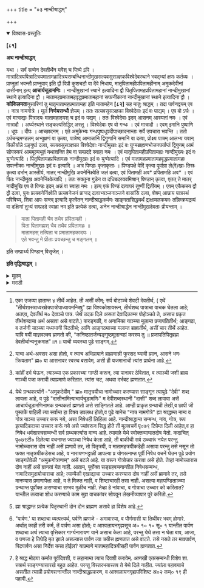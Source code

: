 +++
title = "०३ नान्दीश्राद्धम्"

+++


<details open><summary>विश्वास-प्रस्तुतिः</summary>

**[८१]**

**अथ नान्दीश्राद्धम्**

यथा । सर्वं सव्येन देवतीर्थेन यवैश् च पित्र्ये ऽपि । मात्रादित्रयपित्रादित्रयमातामहादित्रयसम्बन्धिनान्दीमुखसत्यवसुसञ्ज्ञकविश्वेदेवस्थाने भवद्भ्यां क्षणः कर्तव्यः । प्राप्नुतां भवन्तौ प्राप्नुवाव् इति द्वौ विप्रौ कुशचटौ वा दैवे निधाय, मातृपितामहीप्रपितामहीनाम् अमुकदेवीनां दासीनाम् इत्य् **आचार्यचूडामणिः** । नान्दीमुखानां स्थाने इत्यादिना द्वौ पितृपितामहप्रपितामहानां नान्दीमुखानां स्थाने इत्यादिना द्वौ । मातामहप्रमातामहवृद्धप्रमातामहानां सपत्नीकानां नान्दीमुखानां स्थाने इत्यादिना द्वौ । **कोकिलमता**नुसारिणां तु मातृमातामहप्रमातामहा इति मातामहेन **[८२]** सह मातुः श्राद्धम् । तदा पार्वणद्वयम् एव । नात्र नामगोत्रे । मूलं **निर्णयसन्धौ** ज्ञेयम् । ततः सत्यवसुसञ्ज्ञका विश्वेदेवाः इदं वः पाद्यम् । एष वो ऽर्घः । एवं मात्राद्याः पित्रादयः मातामहादयश् च इदं वः पद्यम् । ततः विश्वेदेवाः इदम् आसनम् आस्यतां नमः । एवं मात्रादौ । अर्घ्यस्थाने सङ्कल्पसिद्धिर् अस्तु । विश्वेदेवाः एष वो गन्धः । एवं मात्रादौ । एवम् इमानि पुष्पाणि । धूपः । दीपः । आच्छादनम् । एते अमुकेभ्यः गन्धपुष्पधूपदीपाच्छादनान्ताः सर्वे उपचारा भवन्ति । ततो ऽर्धचन्द्रमण्डलम् अभ्युक्षणं वा कृत्वा, पात्रेष्व् आमान्नानि द्विगुणानि समानि वा दत्वा, प्रोक्ष्य पात्रम् आलभ्य यवान् विकीर्यान्ने ऽङ्गुष्ठं दत्वा, सत्यवसुसञ्ज्ञका विश्वेदेवाः नान्दीमुखाः इदं वः युग्मब्राह्मणभोजनपर्याप्तं द्विगुणम् आमं सोपस्करं आममूल्यभूतं यथाशक्ति हेम वा सम्प्रददे स्वाहा नमः । एवं मातृपितामहीप्रपितामह्यः नान्दीमुख्यः इदं वः युग्मेत्यादि । पितृपितामहप्रपितामहाः नान्दीमुखाः इदं वः युग्मेत्यादि । एवं मातामहप्रमातामहवृद्धप्रमातामहाः सपत्नीकाः नान्दीमुखाः इदं वः इत्यादि । अत्र पिण्डाः कृताकृताः । पिण्डपक्षे वेदिं कृत्वा पूर्वाग्रा ले(रे)खाः तिस्रः कृत्वा दर्भान् आस्तीर्य, मातर् नान्दीमुखि अवनेनिंक्ष्वेति जलं दत्वा, एवं पितामही अव* प्रपितामहि अव* । एवं पितः नान्दीमुख अवनेनिंक्ष्वेत्यादि । ततः सक्तुना गुडेन वा दधिबदरयवमिश्रान् पिण्डान् कृत्वा, एतत् ते मातर् नादीमुखि एष ते पिण्डः इदम् अन्नं वा स्वाहा नमः । इत्य् एकं पिण्डं दत्वापरं तूष्णीं द्वितीयम् । एवम् एकैकस्य द्वौ द्वौ दत्वा, पुनः प्रत्यवनेनिंक्ष्वेति प्रत्यवनेजनं प्राग्वद् दत्वाभ्यञ्जनाञ्जने वासांसि दत्वा, शेषम् आघ्राय पात्रस्थं परिषिच्य, शिवा आपः सन्त्व् इत्यादि कृत्वैतन् नान्दीश्राद्धकर्मणः साङ्गतासिद्ध्यर्थं द्राक्षामलकयवः तन्निष्क्रयद्रव्यं वा दक्षिणां तुभ्यं सम्प्रददे स्वाहा नम इति प्रत्येकं दत्वा, अनेन नान्दीश्राद्धेन नान्दीमुखदेवताः प्रीयन्ताम् । 

> माता पितामही चैव तथैव प्रपितामही ।  
पिता पितामह्यश् चैव तथैव प्रपितामहः ॥  
मातामहस् तत्पिता च प्रमातामहकादयः ।  
एते भवन्तु मे प्रीताः प्रयच्छन्तु च मङ्गलम् ॥

इति सम्प्रार्थ्य पिण्डान् विसृजेत् । 

**इति वृद्धिश्राद्धम् ।**
</details>

<details><summary>मूलम्</summary>

**[८१]**

**अथ नान्दीश्राद्धम्**

यथा । सर्वं सव्येन देवतीर्थेन यवैश् च पित्र्ये ऽपि । मात्रादित्रयपित्रादित्रयमातामहादित्रयसम्बन्धिनान्दीमुखसत्यवसुसञ्ज्ञकविश्वेदेवस्थाने भवद्भ्यां क्षणः कर्तव्यः । प्राप्नुतां भवन्तौ प्राप्नुवाव् इति द्वौ विप्रौ कुशचटौ वा दैवे निधाय, मातृपितामहीप्रपितामहीनाम् अमुकदेवीनां दासीनाम् इत्य् **आचार्यचूडामणिः** । नान्दीमुखानां स्थाने इत्यादिना द्वौ पितृपितामहप्रपितामहानां नान्दीमुखानां स्थाने इत्यादिना द्वौ । मातामहप्रमातामहवृद्धप्रमातामहानां सपत्नीकानां नान्दीमुखानां स्थाने इत्यादिना द्वौ । **कोकिलमता**नुसारिणां तु मातृमातामहप्रमातामहा इति मातामहेन **[८२]** सह मातुः श्राद्धम् । तदा पार्वणद्वयम् एव । नात्र नामगोत्रे । मूलं **निर्णयसन्धौ** ज्ञेयम् । ततः सत्यवसुसञ्ज्ञका विश्वेदेवाः इदं वः पाद्यम् । एष वो ऽर्घः । एवं मात्राद्याः पित्रादयः मातामहादयश् च इदं वः पद्यम् । ततः विश्वेदेवाः इदम् आसनम् आस्यतां नमः । एवं मात्रादौ । अर्घ्यस्थाने सङ्कल्पसिद्धिर् अस्तु । विश्वेदेवाः एष वो गन्धः । एवं मात्रादौ । एवम् इमानि पुष्पाणि । धूपः । दीपः । आच्छादनम् । एते अमुकेभ्यः गन्धपुष्पधूपदीपाच्छादनान्ताः सर्वे उपचारा भवन्ति । ततो ऽर्धचन्द्रमण्डलम् अभ्युक्षणं वा कृत्वा, पात्रेष्व् आमान्नानि द्विगुणानि समानि वा दत्वा, प्रोक्ष्य पात्रम् आलभ्य यवान् विकीर्यान्ने ऽङ्गुष्ठं दत्वा, सत्यवसुसञ्ज्ञका विश्वेदेवाः नान्दीमुखाः इदं वः युग्मब्राह्मणभोजनपर्याप्तं द्विगुणम् आमं सोपस्करं आममूल्यभूतं यथाशक्ति हेम वा सम्प्रददे स्वाहा नमः । एवं मातृपितामहीप्रपितामह्यः नान्दीमुख्यः इदं वः युग्मेत्यादि । पितृपितामहप्रपितामहाः नान्दीमुखाः इदं वः युग्मेत्यादि । एवं मातामहप्रमातामहवृद्धप्रमातामहाः सपत्नीकाः नान्दीमुखाः इदं वः इत्यादि । अत्र पिण्डाः कृताकृताः । पिण्डपक्षे वेदिं कृत्वा पूर्वाग्रा ले(रे)खाः तिस्रः कृत्वा दर्भान् आस्तीर्य, मातर् नान्दीमुखि अवनेनिंक्ष्वेति जलं दत्वा, एवं पितामही अव* प्रपितामहि अव* । एवं पितः नान्दीमुख अवनेनिंक्ष्वेत्यादि । ततः सक्तुना गुडेन वा दधिबदरयवमिश्रान् पिण्डान् कृत्वा, एतत् ते मातर् नादीमुखि एष ते पिण्डः इदम् अन्नं वा स्वाहा नमः । इत्य् एकं पिण्डं दत्वापरं तूष्णीं द्वितीयम् । एवम् एकैकस्य द्वौ द्वौ दत्वा, पुनः प्रत्यवनेनिंक्ष्वेति प्रत्यवनेजनं प्राग्वद् दत्वाभ्यञ्जनाञ्जने वासांसि दत्वा, शेषम् आघ्राय पात्रस्थं परिषिच्य, शिवा आपः सन्त्व् इत्यादि कृत्वैतन् नान्दीश्राद्धकर्मणः साङ्गतासिद्ध्यर्थं द्राक्षामलकयवः तन्निष्क्रयद्रव्यं वा दक्षिणां तुभ्यं सम्प्रददे स्वाहा नम इति प्रत्येकं दत्वा, अनेन नान्दीश्राद्धेन नान्दीमुखदेवताः प्रीयन्ताम् । 

> माता पितामही चैव तथैव प्रपितामही ।  
पिता पितामह्यश् चैव तथैव प्रपितामहः ॥  
मातामहस् तत्पिता च प्रमातामहकादयः ।  
एते भवन्तु मे प्रीताः प्रयच्छन्तु च मङ्गलम् ॥

इति सम्प्रार्थ्य पिण्डान् विसृजेत् । 

**इति वृद्धिश्राद्धम् ।**
</details>

<details><summary>मराठी</summary>

आतां नान्दीश्राद्धप्रयोग साङ्गतो. तो असा की, नान्दीश्राद्ध सर्वहि सव्याने करावे. त्याम्त तिलाञ्च्या ठिकाणी पितरांसहि तान्दूळ द्यावे, आणि सर्व कर्म देवतीर्थाने[^१] देवस्थानी २ ब्राह्मणाम्स बसवून करावेम्. 

[^१]: एका उजव्या हाताम्त ४ तीर्थे आहेत. ती असीं कीम्; सर्व बोटाञ्चे शेवटी देवतीर्थ, ( एथें "तीर्थशास्त्राध्वरक्षेत्रपात्रोपाध्यायमन्त्रिषु" ह्या विश्वकोशावरून, तीर्थशब्द पात्राचा वाचक घेतला आहे; अतएव, देवतीर्थ म० देवाञ्चे पात्र. जेथें उदक दिले असतां देवादिकाम्स पोहोञ्चते ते, असाच प्रकृत तीर्थशब्दाचा अर्थ असावा असे वाटते.) करङ्गळी, व अनामिका याञ्च्या मूलाम्त प्रजापतितीर्थ; आङ्गठा, व तर्जनी याञ्च्या मध्यभागी पिटतीर्थ; आणि आङ्गठ्याच्या मलाम्त ब्राह्मतीर्थ, असीं चार तीर्थे आहेत. यावि षयीं याज्ञवल्क्य ह्मणतो की, "कनिष्ठातर्जन्यङ्गुष्ठमूलान्यग्रं करस्य तु ॥ प्रजापतिपितृब्रह्म देवतीर्थान्यनुक्रमात"॥१॥ याची व्यवस्था पुढे साङ्गम्.

मात्रादि त्रयपित्रादित्रयमातामहादित्रयसम्बन्धिनान्दीमुखसत्यवसुसञ्ज्ञकविश्वेदेवस्थाने भवद्भ्यां क्षणः कर्तव्यः । याने त्यांस क्षण[^२] द्यावा; आणि- प्राप्नुतां भवन्तौ असें ह्मणून प्रत्येक ब्राह्मणाच्या हातास हात लावावा. ब्राह्मणान्नीम्- प्राप्नुवाव असें ह्मणावेम्. कदाचित या ठिकाणी द्विज बसविले नसतील तर, दर्भाचे दोन चट[^३] ठेवावे. मातृपितामहीप्रपितामहीनां[^४] नान्दीमुखीनां स्थाने भवद्भ्यां क्षणः कर्तव्यः । 
 
[^२]: याचा अर्थ-अवसर असा होतो, व त्याच अभिप्रायाने ब्राह्मणान्नी फुरसद घ्यावी ह्मान, आसने भणः क्रियताम" ह्म० या आसनावर स्वस्थ बसावेम्. असी ही यजमानाची त्यांस प्रार्थना आहे.

[^३]: कांहीं दर्भ घेऊन, त्याञ्च्या एक प्रकारच्या गाण्ठी करून, त्या पानावर ठेवितात, व त्याञ्ची जशी ब्राह्म णाञ्ची पजा करावी त्याप्रमाणे करितात. त्यांस चट, अथवा दर्भबट ह्मणतात. 

[^४]: येथे ग्रन्थकर्त्यानें -"अमुकदेवीम् " ह्म० मातृत्रयीचा नामोच्चार करण्यास साङ्गून त्यापुढे "देवी" शब्द लावला आहे, व पुढे "दासीनामित्याचार्यचूडामणिः" म देवीशब्दस्थानी "दासी" शब्द लावावा असें आचार्यचूडामणिनामक ग्रन्थकर्ता ह्मणतो असे साङ्गितले आहे. आम्ही प्राकृत ग्रन्थाची लेखी,व छापी जी पुस्तकें पाहिली त्या सर्वाम्त हा विषय उपलब्ध होतो,व पुढे यानेच "नात्र नामगोत्रे" ह्या श्राद्धाम्त नाम्व व गोत्र याञ्चा उच्चार करू नये, असा निषेधही लिहिला आहे. नान्दीश्राद्धाम्त सम्बन्ध, नांव, गोत्र, रूप इत्यादिकाञ्चा उच्चार करूं नये असे ज्यांवरून सिद्ध होते ती मूलवचनें पृ०७९ टिपेम्त दिली आहेत,व हा निषेध धर्मशास्त्रसम्बन्धी सर्व ग्रम्थकर्त्यास मान्य आहे. त्यामळे येथे स्वोक्तव्याघातदोष येतो. कदाचित् पृ०७९टी० दिलेल्या वचनाम्त ज्याञ्चा निषेध केला आहे, ती बाकीची सर्व उच्चारूं नयेत परन्तु नामोच्चारास दोष नाहीं असें ह्मणावें तर, तो पितृत्रयी, व मातामहत्रयीकडेही असावा परन्तु तसे नसून तो फक्त मातृत्रयीकडेसच आहे, व नारायणभट्टान्नी आपल्या प्र योगरत्नाम्त पूर्वी निषेध वचनें घेउन पुढे प्रयोग साङ्गतेवेळी "अमुकगोत्राणाम्" असें बटले आहे. या वरून गोत्रोचार करावा असे होते. तेव्हां नामोच्चारास दोष नाहीं असें ह्मणतां येत नाही. आताम्, पूर्वोक्त सङ्ग्रहवचनान्तील निषेधसम्बन्ध, नामादिसमुदायोचाराचा आहे; त्याम्पैकी एखाद्याचा उच्चार करण्यास दोष नाहीं असें ह्मणावे तर, तसे मानण्यास प्रमाणापेक्षा आहे, व ते मिळत नाही, व शिष्टाचारही तसा नाही. असल्या महापण्डिताञ्च्या ग्रन्थाम्त पूर्वोक्त असण्याचा सम्भव मुळीच नाही. तेव्हा हे नांवाचा, व गोत्राचा उच्चार को करितात? यान्तील तत्वाचा शोध करण्याचे काम सुज्ञ वाचकांवर सोपवून लेखनीव्यापार पुरे करितो. 

असें ह्मणून, पितराङ्कडेस बसविलेल्या विप्राम्स क्षण देऊन, प्रामुतां भवन्तौ असें ह्मणून त्याञ्च्या हातास हात लावावा. पितृपितामहमपितामहानां नान्दीमुखानां स्थाने भवन्या क्षणः कर्तव्यः ह्मणून दोघाम्स[^५] क्षण द्यावा. 

[^५]: ह्या श्राद्धाम्त प्रत्येक पितृस्थानी दोन दोन ब्राह्मण असावे हा विशेष आहे.

पूर्ववत् प्रामुतां भवन्तौ असें झणून हस्तस्पर्श करावाः विप्रान्नी प्रामुवाच असें ह्मणावेम्. मातामहप्रमातामहवृद्धममातामहानाम् सप बीकानाम् नान्दीमुखानाम् स्थाने भवयां क्षणः कर्तव्यः असा क्षण दिल्यावर, ब्राह्मणान्नी-सुकर्तव्यः असें ह्मणावेम्. यजमानानें पूर्ववत्-आमुतां भवन्तौ मणून हस्तस्पर्श करावा. ब्राह्मणान्नी प्रामुवाव असे प्रतिवचन द्यावेम्. कोकिलनामक ग्रन्थकाराच्या मताने वागणाऱ्याञ्चे, मातृमातामहममातामहाः असा उच्चार करून, मातृपार्वण[^६] आणि माता महपार्वण एकच होते. तेव्हां पितराङ्कडे दोनच पार्वणे होतात. 

[^६]: "पार्वण.' या शब्दाचा व्यत्पत्त्यर्थ, पर्वणि ह्मणजे - अमावास्या, व पौर्णमासी या तिथींवर भवम् होणारे. अर्थात् काही तरी कर्म, तें पार्वण असा होतो; व आश्वलायनगृह्यसूत्र अ० १० १० सू० १ यान्तील पार्वण शब्दाचा अर्थ त्याचा वृत्तिकार गार्ग्यनारायण याने असाच केला आहे, परन्तु येथे तसा न घेता बाप, आजा, व पणजा हे तिघेहि मृत झाले असल्यास पार्वण त्या त्रयीस ह्मणतात असे वाटते. तसे नसते तर मावपार्वण, पिटपार्वण असा निर्देश कसा होईल? याप्रमाणे मातामहादित्रयीसही पार्वण ह्मणतात.

या नान्दीश्राद्धाम्त पितराञ्चे नांव, व गोत्र याञ्चा उच्चार नाही. याची मूलवचनें निर्णयसिन्धूत पहावी. नन्तर, सत्यवसुसञ्ज्ञका विश्वेदेवाः इदं वः पाचं स्वाहा नम इयं च वृद्धिः- ( स्वाहा हा शब्द प्रत्येक उपचाराच्या शेवटी ह्मणावा. ) असें ह्मणून पाद्य द्यावे. सत्यवसुसञ्ज्ञका विश्वेदेवाः एष वोर्षः स्वाहा असें ह्मणून अर्घ द्यावा. असेम्च सव्यानेच - 

> मातृपितामहीप्रपितामह्यः नान्दीमुख्यः इदं वः पाद्यं स्वाहा नम इयं च वृद्धिः । पितृपितामहप्रपितामहाः नान्दीमुखाः इदं वः पाद्यं स्वाहा नम इयं च वृद्धिः । मातामहप्रमातामहवृद्धप्रमातामहाः नान्दीमुखाः इदं वः पाद्यं स्वाहा नम इयं च वृद्धिः 

असें ह्मणून अनुक्रमें प्रत्येकास पाद्य देऊन, पूर्ववत्-मातृपितामही० इत्यादि उच्चार करून अर्घ्य द्यावे. नन्तर, सत्यवसुसञ्ज्ञका विश्वेदेवाः इदमासनं आस्यतां नमः - णून देवांस, आणि पूर्ववत् उच्चार करून अनुक्रमाने पितराम्स आसन द्यावे. यावेळी ब्राह्मणाने सुआसनम् असे प्रतिवचन द्यावेम्. नन्तर-सत्यवसुसञ्ज्ञका विश्वेदेवाः अर्घ्यस्थाने सङ्कल्पसिद्धिरस्तु ह्मणून अर्घ्य द्यावें. ब्राह्मणानें - अस्तु सङ्कल्पसिद्धिः असे प्रतिवचन द्यावेम्. असेच पितरांसहि द्यावेम्. सत्यवसुसञ्ज्ञका विश्वेदेवाः पूजार्थे एष वो गन्धः ह्मणून गम्ध द्यावेम्. ब्राह्मणाने, सुगन्धः ह्मणावे. असेम्च पितरांसही द्यावेम्. सत्यवसुसञ्ज्ञका विश्वेदेवाः इमानि व पुष्पाणि ह्मणून फुलें द्यावी. ब्राह्मणाने-सुपुष्पाणि असे प्रतिवचन द्यावेम्. असेम्च पितरांस. सत्यवमुसञ्ज्ञका विश्वेदेवाः एष वो धूपः ह्मणून धूप द्यावा. ब्राह्मणाने सुधपः ह्मणावे. असेम्च पितरांस. सत्यवसुसञ्ज्ञका विश्वेदेवाः एष वो दीपः ह्मणून दीप द्यावा. ब्राह्मणान्नी - सुदीपः असें ह्मणावेम्. असेम्च पितरांस-सत्यवसुसञ्ज्ञका विश्वेदेवाः इदमाच्छादनम् ह्मणून आच्छादन द्यावे. ते नसल्यास-आच्छादनार्थे किञ्चिद्यावहारिक द्रव्यं ह्मणून द्रव्य द्यावे. असेम्च पितराम्स द्यावे. नन्तर-सत्यवसुसञ्ज्ञकेभ्यो विश्वेदेवेभ्यः नान्दीमुखेभ्यः एते गन्धपुष्पधूपदीपाच्छादनान्ताः सर्वे उपचाराः सम्पूणो भव न्तु अणून देवस्थानी बसविलेल्या ब्राह्मणाञ्च्या मस्तकांवर अक्षता टाकून हात जो डावे. ब्राह्मणान्नी- अर्चनविधिष्वचितमस्तु असे ह्मणावेम्. असेञ्च- मातृपितामहीप्र पितामहीभ्यः । पितृपितामहप्रपितामहेभ्यः । मातामहप्रमातामहद्धप्रमातामहेभ्यः सपत्नीकेभ्यः नान्दीमुखेभ्यः एते गन्धपुष्पधूपदीपाच्छादनान्ताः सर्वे उपचाराः सम्पूर्णा भवन्तु ह्मणून, पितृस्थानी बसलेल्या ब्राह्मणांवर अक्षता टाकून हात जोडावे. ब्राह्मणान्नी अर्चनविधिष्वर्चितमस्तु ह्मटल्यानन्तर, ब्राह्मणाम्पुढे अर्धचन्द्रासारखें उदकानें मण्डल किंवा प्रोक्षण करून, त्यावर द्विगुणित आमान्ने ठेवून, प्रोक्षण करून, पात्रास हस्त ला वून, अक्षता टाकून, अन्नावर आङ्गठा लावून, सत्यवसुसञ्ज्ञका विश्वेदेवाः नान्दीमुखाः इदं वः युग्मब्राह्मणभोजनपर्याप्तं द्विगुणमामं सोपस्करं सम्प्रददे स्वाहानमः असे मणावेम्. आमान्न नसेल तर, सत्यवसु०-इत्यादि पूर्ववत् उच्चारून आममूल्यभूतं य थाशक्ति हेम सम्प्रददे स्वाहा नमः असें ह्मणून आमान्न किंवा सुवर्ण द्यावें असेम्च मातृपितामहीप्रपितामह्यः नान्दीमुख्यः इदं वः युग्मब्राह्मणभोजनपर्याप्तं द्विगु णमाम ( हेम वा ) सम्प्रददे खाहा नमः ह्मणून पूर्ववत् आमान्न किंवा द्रव्य द्यावेम्. पितृपितामहप्रपितामहाः नान्दीमुखाः इदं वः युग्मब्राह्मणभोजनपर्याप्तं द्विगुण मामं सोपस्करं सम्पददे स्वाहा नमः ह्मणून पूर्ववत् आमान्न किंवा द्रव्य द्यावे. माताम हप्रमातामहद्धप्रमातामहाः सपत्नीकाः नान्दीमुखाः इदं वः युग्मब्राह्मणभोजनपर्याप्त द्विगुणमाम सोपस्करं सम्प्रददे स्वाहा नमः ह्मणून आम किंवा द्रव्य द्यावे. या श्रा द्धाम्त पिण्डदान करावे किंवा न करावे असे दोन पक्ष आहेत. करण्याचा पक्ष स्वीकारल्यास मृत्तिकेची वेदी करून तीवर दर्भ अन्थरून,-मातः नान्दीमुखि अवनेनिक्ष्व ह्मणून अं गुष्ठाने उदक द्यावे. असेञ्च-पितामहि अवनेनिक्ष्व । प्रपितामहि अवनेनिश्व । पितः नान्दीमुख अवनेनिक्ष्व । पितामह नान्दीमुख अवनेनिक्ष्व । प्रपितामह ना. न्दीमुख अवनेनिक्ष्व । मातामह नान्दीमुख अवनेनिक्ष्व । प्रमातामह नान्दीमुख अवननिक्ष्व । वृद्धप्रमातामह नान्दीमुख अवनेनिक्ष्व ह्मणून उदक द्यावे. पिण्ड, सातूचें पीठ अथवा गूळ याम्त दहीम्, बोरे आणि यव मिश्र करून त्याचे करावे. नन्तर एतत्ते मातानान्दीमुखि एष ते पिण्डः, अथवा-इदमनं स्वाहा नमः याप्रमाणे ह्मणून एक पिण्ड देऊन तूष्णीं दुसरा पिण्ड द्यावा. पितामहि नान्दीमुखि एष ते पिण्डःस्वाहा नमः म०२ प्रपितामहि नान्दीमुखि एष ते पिण्डः स्वाहा नमः म०२, पितः नान्दीमुख एष ते पिण्डः खाहा नमः म० २, पितामह नान्दीमुख एष ते पिण्डः स्वाहा नमः मम्० २, प्र पितामह नान्दीमुख एष ते पिण्डः स्वाहा नमः म० २, मातामह नान्दीमुख एष ते पिण्डः स्वाहा नमः म० २, प्रमातामह नान्दीमुख एष ते पिण्डः स्वाहा नमः म०२, वृद्धप्रमातामह नान्दीमुख एपते पिण्डः स्वाहा नमः म ० २, असे एकेकास वर साङ्गितल्या प्रमाणे दोन दोन पिण्ड देऊन, पुनः प्रत्येकाचा पूर्ववत् उच्चार करून, प्रत्यवनेनिक्ष्व ह्मणून, अङ्गुष्ठाने पाणी द्यावें नन्तर पिण्डास तूप, व काजळ लावून, त्यांस वस्त्रे देऊन पिण्डशेष हुङ्गून पात्रान्तील उदक, व गन्धादि त्यांस द्यावेम्. आणि एतन्नान्दीश्राद्धकर्मणः साङ्गतासिद्ध्यर्थ द्राक्षामलकयवस्तनिष्क्रयद्रव्यं वा दक्षिणां तुभ्यमहं सम्पददे स्वाहा नमः ह्मणून, प्रत्येक ब्राह्मणास दक्षिणा देऊन, अनेन नान्दीश्राद्धेन नान्दीमुखदे वताः प्रीयन्ताम् ह्मणन उदक सोडून हात जोडावे, आणि "माता पितामही चैव तथैव प्रपितामही ॥ पिता पितामहश्चैव तथैव प्रपितामहः ॥ १॥ मातामहस्तत्पिता च प्रमातामहकादयः ॥ एते भवन्तु सुप्रीताः प्रयच्छन्तु च मङ्गलम्' या मन्त्रान्नी प्रार्थना करून पिण्ड विसर्जन करावे[^७]. 

[^७]: हे श्राद्ध मोठ्या कर्मात पूर्वदिवशी, व लहानाम्त त्याच दिवशी करावेम्. आणखी एतत्सम्बन्धी विशेष शा. स्त्रार्थ साङ्गण्यासारखे बहुत आहेत. परन्तु विस्तरभयास्तव ते येथे दिले नाहीत. ज्यांला पहावयाचे असतील त्यान्नी प्रयोगरत्नान्तील नान्दीश्राद्धप्रकरण, व आश्वलायनगृह्यपरिशिष्ट अ०२ कम्० १९ ही पहावी. 

इति श्रीशूद्रधर्मतत्त्वप्रकाशे नान्दीश्राद्धप्रयोगः ॥ 
</details>